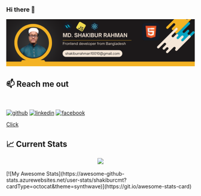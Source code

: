 ### Hi there 👋
![I am a Junior Front-end developer. ](https://github.com/shakiburcmt/shakiburcmt/blob/main/images/Md.%20Shakibur%20Rahman.png)
  </div>

## :mailbox: Reach me out

<br />

[<img src='https://cdn.jsdelivr.net/npm/simple-icons@3.0.1/icons/github.svg' alt='github' height='40'>](https://github.com/shakiburcmt)  [<img src='https://cdn.jsdelivr.net/npm/simple-icons@3.0.1/icons/linkedin.svg' alt='linkedin' height='40'>](https://www.linkedin.com/in/d/)  [<img src='https://cdn.jsdelivr.net/npm/simple-icons@3.0.1/icons/facebook.svg' alt='facebook' height='40'>](https://www.facebook.com/shaj)
<!--
**shakiburcmt/shakiburcmt** is a ✨ _special_ ✨ repository because its `README.md` (this file) appears on your GitHub profile.

Here are some ideas to get you started:

- 🔭 I’m currently working on ...
- 🌱 I’m currently learning ...
- 👯 I’m looking to collaborate on ...
- 🤔 I’m looking for help with ...
- 💬 Ask me about ...
- 📫 How to reach me: ...
- 😄 Pronouns: ...
- ⚡ Fun fact: ...
-->
<a class="button" href="https://www.youtube.com/watch?v=QOUp0GmgCQg">Click</a>
## :chart_with_upwards_trend: Current Stats

<!-- <br /> -->
<p align="center">
  <img width="60%" src="https://github-readme-streak-stats.herokuapp.com/?user=shakiburcmt&background=0D1117&sideNums=FFFFFF&sideLabels=9A9A9A&currStreakNum=FB8C00&dates=6E6E6E" />
</p>
[![My Awesome Stats](https://awesome-github-stats.azurewebsites.net/user-stats/shakiburcmt?cardType=octocat&theme=synthwave)](https://git.io/awesome-stats-card)
